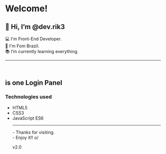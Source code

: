 # Welcome! 
  
 ## 👋 Hi, I’m @dev.rik3<br>
 :computer: I'm Front-End Developer.<br>
 :house_with_garden: I'm Fom Brazil.<br>
 :books: I’m currently learning everything.<br>
  <hr><br>
  
  ## is one Login Panel<br>
   ### Technologies used

  
  <ul>
  <li>HTML5<br>
  <li>CSS3 <br>
  <li>JavaScript ES6<br>
    
  <hr>
 - Thanks for visiting. <br>
 - Enjoy it!! o/

    
 <br>
    
 v2.0
